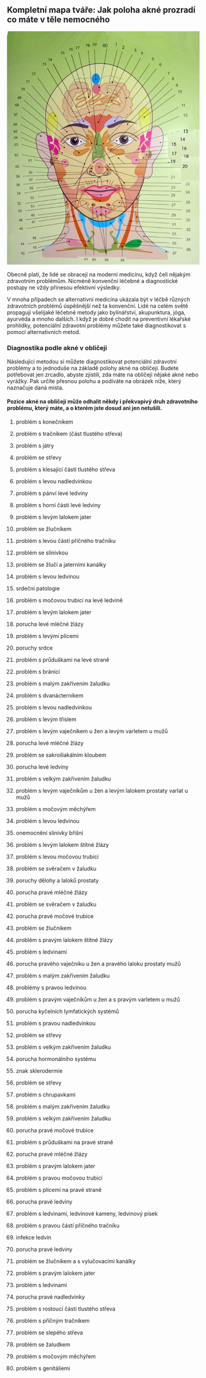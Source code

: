 ﻿<meta charset="UTF-8">

## Kompletní mapa tvá&#345;e: Jak poloha akné prozradí co máte v t&#283;le nemocného

![mapa_akne](https://github.com/bedjan/akupresura/raw/master/akne/mapa-akne.jpg)

Obecn&#283; platí, že lidé se obracejí na moderní medicínu, když &#269;elí n&#283;jakým zdravotním problém&#367;m. Nicmén&#283; konven&#269;ní lé&#269;ebné a diagnostické postupy ne vždy p&#345;inesou efektivní výsledky.

V mnoha p&#345;ípadech se alternativní medicína ukázala být v lé&#269;b&#283; r&#367;zných zdravotních problém&#367; úsp&#283;šn&#283;jší než ta konven&#269;ní. Lidé na celém sv&#283;t&#283; propagují všelijaké lé&#269;ebné metody jako byliná&#345;ství, akupunktura, jóga, ayurvéda a mnoho dalších.
I když je dobré chodit na preventivní léka&#345;ské prohlídky, potenciální zdravotní problémy m&#367;žete také diagnostikovat s pomocí alternativních metod.

### Diagnostika podle akné v obli&#269;eji
Následující metodou si m&#367;žete diagnostikovat potenciální zdravotní problémy a to jednoduše na základ&#283; polohy akné na obli&#269;eji. Budete pot&#345;ebovat jen zrcadlo, abyste zjistili, zda máte na obli&#269;eji n&#283;jaké akné nebo vyrážky. Pak ur&#269;íte p&#345;esnou polohu a podíváte na obrázek níže, který nazna&#269;uje daná místa.

#### Pozice akné na obli&#269;eji m&#367;že odhalit n&#283;kdy i p&#345;ekvapivý druh zdravotního problému, který máte, a o kterém jste dosud ani jen netušili.


1. problém s kone&#269;níkem

2. problém s tra&#269;níkem (&#269;ást tlustého st&#345;eva)

3. problém s játry

4. problém se st&#345;evy

5. problém s klesající &#269;ástí tlustého st&#345;eva

6. problém s levou nadledvinkou

7. problém s pánví levé ledviny

8. problém s horní &#269;ástí levé ledviny

9. problém s levým lalokem jater

10. problém se žlu&#269;níkem

11. problém s levou &#269;ástí p&#345;í&#269;ného tra&#269;níku

12. problém se slinivkou

13. problém se žlu&#269;í a jaterními kanálky

14. problém s levou ledvinou

15. srde&#269;ní patologie

16. problém s mo&#269;ovou trubicí na levé ledvin&#283;

17. problém s levým lalokem jater

18. porucha levé mlé&#269;né žlázy

19. problém s levými plícemi

20. poruchy srdce

21. problém s pr&#367;duškami na levé stran&#283;

22. problém s bránicí

23. problém s malým zak&#345;ívením žaludku

24. problém s dvanácterníkem

25. problém s levou nadledvinkou

26. problém s levým t&#345;íslem

27. problém s levým vaje&#269;níkem u žen a levým varletem u muž&#367;

28. porucha levé mlé&#269;né žlázy

29. problém se sakroiliakálním kloubem

30. porucha levé ledviny

31. problém s velkým zak&#345;ivením žaludku

32. problém s levým vaje&#269;ník&#367;m u žen a levým lalokem prostaty varlat u muž&#367;

33. problém s mo&#269;ovým m&#283;chý&#345;em

34. problém s levou ledvinou

35. onemocn&#283;ní slinivky b&#345;išní

36. problém s levým lalokem štítné žlázy

37. problém s levou mo&#269;ovou trubicí

38. problém se sv&#283;ra&#269;em v žaludku

39. poruchy d&#283;lohy a lalok&#367; prostaty

40. porucha pravé mlé&#269;né žlázy

41. problém se sv&#283;ra&#269;em v žaludku

42. porucha pravé mo&#269;ové trubice

43. problém se žlu&#269;níkem

44. problém s pravým lalokem štítné žlázy

45. problém s ledvinami

46. porucha pravého vaje&#269;níku u žen a pravého laloku prostaty muž&#367;

47. problém s malým zak&#345;ivením žaludku

48. problémy s pravou ledvinou

49. problém s pravým vaje&#269;ník&#367;m u žen a s pravým varletem u muž&#367;

50. porucha ky&#269;elních lymfatických systém&#367;

51. problém s pravou nadledvinkou

52. problém se st&#345;evy

53. problém s velkým zak&#345;ivením žaludku

54. porucha hormonálního systému

55. znak sklerodermie

56. problém se st&#345;evy

57. problém s chrupavkami

58. problém s malým zak&#345;ivením žaludku

59. problém s velkým zak&#345;ivením žaludku

60. porucha pravé mo&#269;ové trubice

61. problém s pr&#367;duškami na pravé stran&#283;

62. porucha pravé mlé&#269;né žlázy

63. problém s pravým lalokem jater

64. problém s pravou mo&#269;ovou trubicí

65. problém s plícemi na pravé stran&#283;

66. porucha pravé ledviny

67. problém s ledvinami, ledvinové kameny, ledvinový písek

68. problém s pravou &#269;ástí p&#345;í&#269;ného tra&#269;níku

69. infekce ledvin

70. porucha pravé ledviny

71. problém se žlu&#269;níkem a s vylu&#269;ovacími kanálky

72. problém s pravým lalokem jater

73. problém s ledvinami

74. porucha pravé nadledvinky

75. problém s rostoucí &#269;ástí tlustého st&#345;eva

76. problém s p&#345;í&#269;ným tra&#269;níkem

77. problém se slepého st&#345;eva

78. problém se žaludkem

79. problém s mo&#269;ovým m&#283;chý&#345;em

80. problém s genitáliemi
